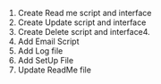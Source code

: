 1. Create Read me script and interface
2. Create Update script and interface
3. Create Delete script and interface4. 
4. Add Email Script
5. Add Log file
7. Add SetUp File
8. Update ReadMe file
